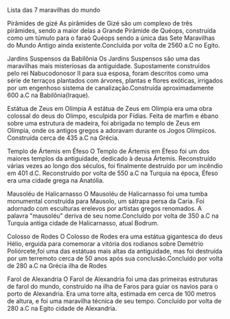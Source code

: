 Lista das 7 maravilhas do mundo 

Pirâmides de gizé 
As pirâmides de Gizé são um complexo de três pirâmides, sendo a maior delas a Grande Pirâmide de Quéops, construída como um túmulo 
para o faraó Quéops sendo a única das Sete Maravilhas do Mundo Antigo ainda existente.Concluída por volta de 2560 a.C no Egito.

Jardins Suspensos da Babilônia
Os Jardins Suspensos são uma das maravilhas mais misteriosas da antiguidade. Supostamente construídos pelo rei Nabucodonosor II para sua esposa, foram descritos como uma série de terraços plantados com árvores, plantas e flores exóticas, irrigados por um engenhoso
sistema de canalização.Construída aproximadamente 600 a.C na Babilônia(Iraque).

Estátua de Zeus em Olímpia
A estátua de Zeus em Olímpia era uma obra colossal do deus do Olimpo, esculpida por Fídias. Feita de marfim e ébano sobre uma
estrutura de madeira, foi abrigada no templo de Zeus em Olímpia, onde os antigos gregos a adoravam durante os Jogos Olímpicos.
Construída cerca de 435 a.C na Grécia.

Templo de Ártemis em Éfeso
O Templo de Ártemis em Éfeso foi um dos maiores templos da antiguidade, dedicado à deusa Ártemis. Reconstruído várias vezes ao longo dos séculos, foi finalmente destruído por um incêndio em 401 d.C. Reconstruído por volta de 550 a.C na Turquia na época, Éfeso era uma cidade grega na Anatólia.

Mausoléu de Halicarnasso
O Mausoléu de Halicarnasso foi uma tumba monumental construída para Mausolo, um sátrapa persa da Caria. Foi adornado com esculturas erelevos por artistas gregos renomados. A palavra "mausoléu" deriva de seu nome.Concluído por volta de 350 a.C na Turquia antiga      cidade de Halicarnasso, atual Bodrum.

Colosso de Rodes
O Colosso de Rodes era uma estátua gigantesca do deus Hélio, erguida para comemorar a vitória dos rodianos sobre Demétrio Poliórcete,foi uma das estátuas mais altas da antiguidade, mas foi destruída por um terremoto cerca de 50 anos após sua conclusão.Concluído por volta de 280 a.C na Grécia ilha de Rodes

Farol de Alexandria
 O Farol de Alexandria foi uma das primeiras estruturas de farol do mundo, construído na ilha de Faros para guiar os navios para o porto de Alexandria. Era uma torre alta, estimada em cerca de 100 metros de altura, e foi uma maravilha técnica de seu tempo. Concluído por volta de 280 a.C na Egito cidade de Alexandria.
